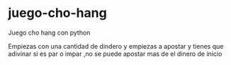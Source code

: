 # juego-cho-hang
Juego cho hang  con python

Empiezas con una cantidad de dindero y empiezas a apostar y tienes que adivinar si es par o impar ,no se puede apostar 
mas de el dinero de inicio
